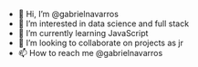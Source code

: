 - 👋 Hi, I’m @gabrielnavarros
- 👀 I’m interested in data science and full stack
- 🌱 I’m currently learning JavaScript
- 💞️ I’m looking to collaborate on projects as jr
- 📫 How to reach me @gabrielnavarros

<!---
gabrielnavarros/gabrielnavarros is a ✨ special ✨ repository because its `README.md` (this file) appears on your GitHub profile.
You can click the Preview link to take a look at your changes.
--->
